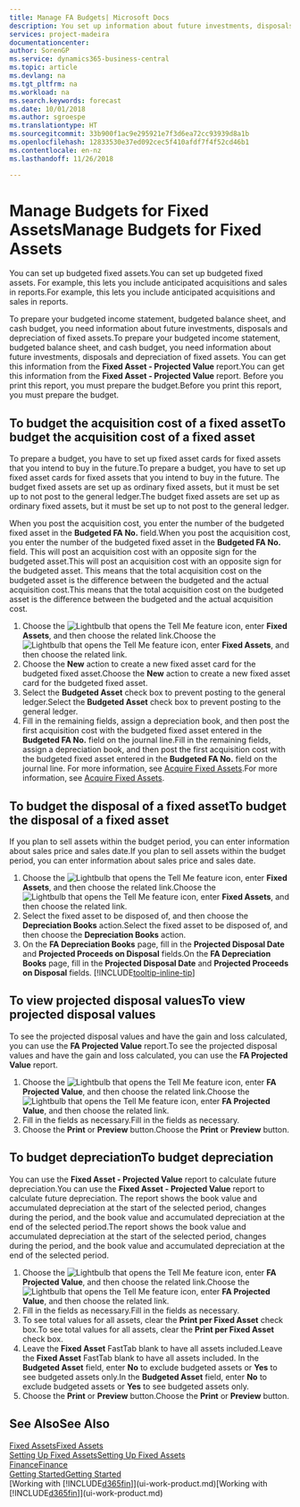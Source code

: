 ```yaml
---
title: Manage FA Budgets| Microsoft Docs
description: You set up information about future investments, disposals, and depreciation of fixed assets to help prepare budgets and forecasts.
services: project-madeira
documentationcenter: 
author: SorenGP
ms.service: dynamics365-business-central
ms.topic: article
ms.devlang: na
ms.tgt_pltfrm: na
ms.workload: na
ms.search.keywords: forecast
ms.date: 10/01/2018
ms.author: sgroespe
ms.translationtype: HT
ms.sourcegitcommit: 33b900f1ac9e295921e7f3d6ea72cc93939d8a1b
ms.openlocfilehash: 12833530e37ed092cec5f410afdf7f4f52cd46b1
ms.contentlocale: en-nz
ms.lasthandoff: 11/26/2018

---
```

# <a name="manage-budgets-for-fixed-assets"></a><span data-ttu-id="bda43-103">Manage Budgets for Fixed Assets</span><span class="sxs-lookup"><span data-stu-id="bda43-103">Manage Budgets for Fixed Assets</span></span>
<span data-ttu-id="bda43-104">You can set up budgeted fixed assets.</span><span class="sxs-lookup"><span data-stu-id="bda43-104">You can set up budgeted fixed assets.</span></span> <span data-ttu-id="bda43-105">For example, this lets you include anticipated acquisitions and sales in reports.</span><span class="sxs-lookup"><span data-stu-id="bda43-105">For example, this lets you include anticipated acquisitions and sales in reports.</span></span>  

<span data-ttu-id="bda43-106">To prepare your budgeted income statement, budgeted balance sheet, and cash budget, you need information about future investments, disposals and depreciation of fixed assets.</span><span class="sxs-lookup"><span data-stu-id="bda43-106">To prepare your budgeted income statement, budgeted balance sheet, and cash budget, you need information about future investments, disposals and depreciation of fixed assets.</span></span> <span data-ttu-id="bda43-107">You can get this information from the **Fixed Asset - Projected Value** report.</span><span class="sxs-lookup"><span data-stu-id="bda43-107">You can get this information from the **Fixed Asset - Projected Value** report.</span></span> <span data-ttu-id="bda43-108">Before you print this report, you must prepare the budget.</span><span class="sxs-lookup"><span data-stu-id="bda43-108">Before you print this report, you must prepare the budget.</span></span>  

## <a name="to-budget-the-acquisition-cost-of-a-fixed-asset"></a><span data-ttu-id="bda43-109">To budget the acquisition cost of a fixed asset</span><span class="sxs-lookup"><span data-stu-id="bda43-109">To budget the acquisition cost of a fixed asset</span></span>
<span data-ttu-id="bda43-110">To prepare a budget, you have to set up fixed asset cards for fixed assets that you intend to buy in the future.</span><span class="sxs-lookup"><span data-stu-id="bda43-110">To prepare a budget, you have to set up fixed asset cards for fixed assets that you intend to buy in the future.</span></span> <span data-ttu-id="bda43-111">The budget fixed assets are set up as ordinary fixed assets, but it must be set up to not post to the general ledger.</span><span class="sxs-lookup"><span data-stu-id="bda43-111">The budget fixed assets are set up as ordinary fixed assets, but it must be set up to not post to the general ledger.</span></span>

<span data-ttu-id="bda43-112">When you post the acquisition cost, you enter the number of the budgeted fixed asset in the **Budgeted FA No.** field.</span><span class="sxs-lookup"><span data-stu-id="bda43-112">When you post the acquisition cost, you enter the number of the budgeted fixed asset in the **Budgeted FA No.** field.</span></span> <span data-ttu-id="bda43-113">This will post an acquisition cost with an opposite sign for the budgeted asset.</span><span class="sxs-lookup"><span data-stu-id="bda43-113">This will post an acquisition cost with an opposite sign for the budgeted asset.</span></span> <span data-ttu-id="bda43-114">This means that the total acquisition cost on the budgeted asset is the difference between the budgeted and the actual acquisition cost.</span><span class="sxs-lookup"><span data-stu-id="bda43-114">This means that the total acquisition cost on the budgeted asset is the difference between the budgeted and the actual acquisition cost.</span></span>

1. <span data-ttu-id="bda43-115">Choose the ![Lightbulb that opens the Tell Me feature](media/ui-search/search_small.png "Tell me what you want to do") icon, enter **Fixed Assets**, and then choose the related link.</span><span class="sxs-lookup"><span data-stu-id="bda43-115">Choose the ![Lightbulb that opens the Tell Me feature](media/ui-search/search_small.png "Tell me what you want to do") icon, enter **Fixed Assets**, and then choose the related link.</span></span>
2. <span data-ttu-id="bda43-116">Choose the **New** action to create a new fixed asset card for the budgeted fixed asset.</span><span class="sxs-lookup"><span data-stu-id="bda43-116">Choose the **New** action to create a new fixed asset card for the budgeted fixed asset.</span></span>
3. <span data-ttu-id="bda43-117">Select the **Budgeted Asset** check box to prevent posting to the general ledger.</span><span class="sxs-lookup"><span data-stu-id="bda43-117">Select the **Budgeted Asset** check box to prevent posting to the general ledger.</span></span>
4. <span data-ttu-id="bda43-118">Fill in the remaining fields, assign a depreciation book, and then post the first acquisition cost with the budgeted fixed asset entered in the **Budgeted FA No.** field on the journal line.</span><span class="sxs-lookup"><span data-stu-id="bda43-118">Fill in the remaining fields, assign a depreciation book, and then post the first acquisition cost with the budgeted fixed asset entered in the **Budgeted FA No.** field on the journal line.</span></span> <span data-ttu-id="bda43-119">For more information, see [Acquire Fixed Assets](fa-how-acquire.md).</span><span class="sxs-lookup"><span data-stu-id="bda43-119">For more information, see [Acquire Fixed Assets](fa-how-acquire.md).</span></span>

## <a name="to-budget-the-disposal-of-a-fixed-asset"></a><span data-ttu-id="bda43-120">To budget the disposal of a fixed asset</span><span class="sxs-lookup"><span data-stu-id="bda43-120">To budget the disposal of a fixed asset</span></span>
<span data-ttu-id="bda43-121">If you plan to sell assets within the budget period, you can enter information about sales price and sales date.</span><span class="sxs-lookup"><span data-stu-id="bda43-121">If you plan to sell assets within the budget period, you can enter information about sales price and sales date.</span></span>

1. <span data-ttu-id="bda43-122">Choose the ![Lightbulb that opens the Tell Me feature](media/ui-search/search_small.png "Tell me what you want to do") icon, enter **Fixed Assets**, and then choose the related link.</span><span class="sxs-lookup"><span data-stu-id="bda43-122">Choose the ![Lightbulb that opens the Tell Me feature](media/ui-search/search_small.png "Tell me what you want to do") icon, enter **Fixed Assets**, and then choose the related link.</span></span>
2. <span data-ttu-id="bda43-123">Select the fixed asset to be disposed of, and then choose the **Depreciation Books** action.</span><span class="sxs-lookup"><span data-stu-id="bda43-123">Select the fixed asset to be disposed of, and then choose the **Depreciation Books** action.</span></span>
3. <span data-ttu-id="bda43-124">On the **FA Depreciation Books** page, fill in the **Projected Disposal Date** and **Projected Proceeds on Disposal** fields.</span><span class="sxs-lookup"><span data-stu-id="bda43-124">On the **FA Depreciation Books** page, fill in the **Projected Disposal Date** and **Projected Proceeds on Disposal** fields.</span></span> [!INCLUDE[tooltip-inline-tip](includes/tooltip-inline-tip_md.md)]

## <a name="to-view-projected-disposal-values"></a><span data-ttu-id="bda43-125">To view projected disposal values</span><span class="sxs-lookup"><span data-stu-id="bda43-125">To view projected disposal values</span></span>
<span data-ttu-id="bda43-126">To see the projected disposal values and have the gain and loss calculated, you can use the **FA Projected Value** report.</span><span class="sxs-lookup"><span data-stu-id="bda43-126">To see the projected disposal values and have the gain and loss calculated, you can use the **FA Projected Value** report.</span></span>

1. <span data-ttu-id="bda43-127">Choose the ![Lightbulb that opens the Tell Me feature](media/ui-search/search_small.png "Tell me what you want to do") icon, enter **FA Projected Value**, and then choose the related link.</span><span class="sxs-lookup"><span data-stu-id="bda43-127">Choose the ![Lightbulb that opens the Tell Me feature](media/ui-search/search_small.png "Tell me what you want to do") icon, enter **FA Projected Value**, and then choose the related link.</span></span>
2. <span data-ttu-id="bda43-128">Fill in the fields as necessary.</span><span class="sxs-lookup"><span data-stu-id="bda43-128">Fill in the fields as necessary.</span></span>
3. <span data-ttu-id="bda43-129">Choose the **Print** or **Preview** button.</span><span class="sxs-lookup"><span data-stu-id="bda43-129">Choose the **Print** or **Preview** button.</span></span>

## <a name="to-budget-depreciation"></a><span data-ttu-id="bda43-130">To budget depreciation</span><span class="sxs-lookup"><span data-stu-id="bda43-130">To budget depreciation</span></span>
<span data-ttu-id="bda43-131">You can use the **Fixed Asset - Projected Value** report to calculate future depreciation.</span><span class="sxs-lookup"><span data-stu-id="bda43-131">You can use the **Fixed Asset - Projected Value** report to calculate future depreciation.</span></span> <span data-ttu-id="bda43-132">The report shows the book value and accumulated depreciation at the start of the selected period, changes during the period, and the book value and accumulated depreciation at the end of the selected period.</span><span class="sxs-lookup"><span data-stu-id="bda43-132">The report shows the book value and accumulated depreciation at the start of the selected period, changes during the period, and the book value and accumulated depreciation at the end of the selected period.</span></span>

1. <span data-ttu-id="bda43-133">Choose the ![Lightbulb that opens the Tell Me feature](media/ui-search/search_small.png "Tell me what you want to do") icon, enter **FA Projected Value**, and then choose the related link.</span><span class="sxs-lookup"><span data-stu-id="bda43-133">Choose the ![Lightbulb that opens the Tell Me feature](media/ui-search/search_small.png "Tell me what you want to do") icon, enter **FA Projected Value**, and then choose the related link.</span></span>
2. <span data-ttu-id="bda43-134">Fill in the fields as necessary.</span><span class="sxs-lookup"><span data-stu-id="bda43-134">Fill in the fields as necessary.</span></span>
3. <span data-ttu-id="bda43-135">To see total values for all assets, clear the **Print per Fixed Asset** check box.</span><span class="sxs-lookup"><span data-stu-id="bda43-135">To see total values for all assets, clear the **Print per Fixed Asset** check box.</span></span>
4. <span data-ttu-id="bda43-136">Leave the **Fixed Asset** FastTab blank to have all assets included.</span><span class="sxs-lookup"><span data-stu-id="bda43-136">Leave the **Fixed Asset** FastTab blank to have all assets included.</span></span> <span data-ttu-id="bda43-137">In the **Budgeted Asset** field, enter **No** to exclude budgeted assets or **Yes** to see budgeted assets only.</span><span class="sxs-lookup"><span data-stu-id="bda43-137">In the **Budgeted Asset** field, enter **No** to exclude budgeted assets or **Yes** to see budgeted assets only.</span></span>
5. <span data-ttu-id="bda43-138">Choose the **Print** or **Preview** button.</span><span class="sxs-lookup"><span data-stu-id="bda43-138">Choose the **Print** or **Preview** button.</span></span>

## <a name="see-also"></a><span data-ttu-id="bda43-139">See Also</span><span class="sxs-lookup"><span data-stu-id="bda43-139">See Also</span></span>
[<span data-ttu-id="bda43-140">Fixed Assets</span><span class="sxs-lookup"><span data-stu-id="bda43-140">Fixed Assets</span></span>](fa-manage.md)  
[<span data-ttu-id="bda43-141">Setting Up Fixed Assets</span><span class="sxs-lookup"><span data-stu-id="bda43-141">Setting Up Fixed Assets</span></span>](fa-setup.md)  
[<span data-ttu-id="bda43-142">Finance</span><span class="sxs-lookup"><span data-stu-id="bda43-142">Finance</span></span>](finance.md)  
[<span data-ttu-id="bda43-143">Getting Started</span><span class="sxs-lookup"><span data-stu-id="bda43-143">Getting Started</span></span>](product-get-started.md)  
<span data-ttu-id="bda43-144">[Working with [!INCLUDE[d365fin](includes/d365fin_md.md)]](ui-work-product.md)</span><span class="sxs-lookup"><span data-stu-id="bda43-144">[Working with [!INCLUDE[d365fin](includes/d365fin_md.md)]](ui-work-product.md)</span></span>

